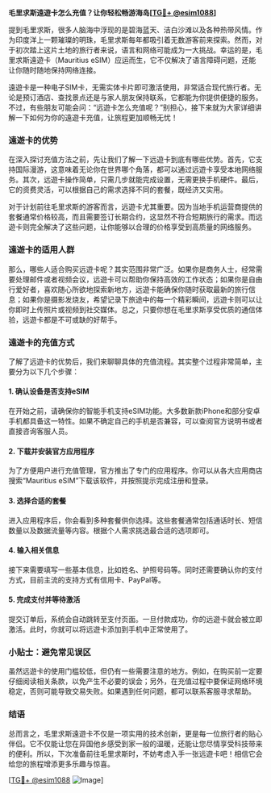 **毛里求斯遠遊卡怎么充值？让你轻松畅游海岛[[TG💪+ @esim1088](https://t.me/s/esim1088)]**

提到毛里求斯，很多人脑海中浮现的是碧海蓝天、洁白沙滩以及各种热带风情。作为印度洋上一颗璀璨的明珠，毛里求斯每年都吸引着无数游客前来探索。然而，对于初次踏上这片土地的旅行者来说，语言和网络可能成为一大挑战。幸运的是，毛里求斯遠遊卡（Mauritius eSIM）应运而生，它不仅解决了语言障碍问题，还能让你随时随地保持网络连接。

遠遊卡是一种电子SIM卡，无需实体卡片即可激活使用，非常适合现代旅行者。无论是预订酒店、查找景点还是与家人朋友保持联系，它都能为你提供便捷的服务。不过，有些朋友可能会问：“远遊卡怎么充值呢？”别担心，接下来就为大家详细讲解一下如何为你的遠遊卡充值，让旅程更加顺畅无忧！

### 遠遊卡的优势

在深入探讨充值方法之前，先让我们了解一下远遊卡到底有哪些优势。首先，它支持国际漫游，这意味着无论你在世界哪个角落，都可以通过远遊卡享受本地网络服务。其次，远遊卡操作简单，只需几步就能完成设置，无需更换手机硬件。最后，它的资费灵活，可以根据自己的需求选择不同的套餐，既经济又实用。

对于计划前往毛里求斯的游客而言，远遊卡尤其重要。因为当地手机运营商提供的套餐通常价格较高，而且需要签订长期合约，这显然不符合短期旅行的需求。而远遊卡则完全解决了这些问题，让你能够以合理的价格享受到高质量的网络服务。

### 遠遊卡的适用人群

那么，哪些人适合购买远遊卡呢？其实范围非常广泛。如果你是商务人士，经常需要处理邮件或者视频会议，远遊卡可以帮助你保持高效的工作状态；如果你是自由行爱好者，喜欢随心所欲地探索新地方，远遊卡能确保你随时获取最新的旅行信息；如果你是摄影发烧友，希望记录下旅途中的每一个精彩瞬间，远遊卡则可以让你即时上传照片或视频到社交媒体。总之，只要你想在毛里求斯享受优质的通信体验，远遊卡都是不可或缺的好帮手。

### 遠遊卡的充值方式

了解了远遊卡的优势后，我们来聊聊具体的充值流程。其实整个过程非常简单，主要分为以下几个步骤：

#### 1. 确认设备是否支持eSIM

在开始之前，请确保你的智能手机支持eSIM功能。大多数新款iPhone和部分安卓手机都具备这一特性。如果不确定自己的手机是否兼容，可以查阅官方说明书或者直接咨询客服人员。

#### 2. 下载并安装官方应用程序

为了方便用户进行充值管理，官方推出了专门的应用程序。你可以从各大应用商店搜索“Mauritius eSIM”下载该软件，并按照提示完成注册和登录。

#### 3. 选择合适的套餐

进入应用程序后，你会看到多种套餐供你选择。这些套餐通常包括通话时长、短信数量以及数据流量等内容。根据个人需求挑选最合适的选项即可。

#### 4. 输入相关信息

接下来需要填写一些基本信息，比如姓名、护照号码等。同时还需要确认你的支付方式，目前主流的支持方式有信用卡、PayPal等。

#### 5. 完成支付并等待激活

提交订单后，系统会自动跳转至支付页面。一旦付款成功，你的远遊卡就会被立即激活。此时，你就可以将远遊卡添加到手机中正常使用了。

### 小贴士：避免常见误区

虽然远遊卡的使用门槛较低，但仍有一些需要注意的地方。例如，在购买前一定要仔细阅读相关条款，以免产生不必要的误会；另外，在充值过程中要保证网络环境稳定，否则可能导致交易失败。如果遇到任何问题，都可以联系客服寻求帮助。

### 结语

总而言之，毛里求斯遠遊卡不仅是一项实用的技术创新，更是每一位旅行者的贴心伴侣。它不仅能让您在异国他乡感受到家一般的温暖，还能让您尽情享受科技带来的便利。所以，下次准备前往毛里求斯时，不妨考虑入手一张远遊卡吧！相信它会给您的旅程增添更多乐趣与惊喜。

[[TG💪+ @esim1088](https://t.me/s/esim1088) ![Image](https://i.postimg.cc/4NQfJmqS/Snipaste-2025-05-13-00-14-12.png)]